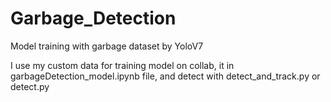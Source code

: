 # Garbage_Detection
Model training with garbage dataset by YoloV7

I use my custom data for training model on collab, it in garbageDetection_model.ipynb file, and detect with detect_and_track.py or detect.py


